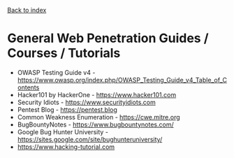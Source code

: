 [Back to index](https://github.com/tolo7010/hak.lnk)

# General Web Penetration Guides / Courses / Tutorials

- OWASP Testing Guide v4 - https://www.owasp.org/index.php/OWASP_Testing_Guide_v4_Table_of_Contents
- Hacker101 by HackerOne - https://www.hacker101.com
- Security Idiots - https://www.securityidiots.com
- Pentest Blog - https://pentest.blog
- Common Weakness Enumeration - https://cwe.mitre.org
- BugBountyNotes - https://www.bugbountynotes.com/
- Google Bug Hunter University - https://sites.google.com/site/bughunteruniversity/
- https://www.hacking-tutorial.com

